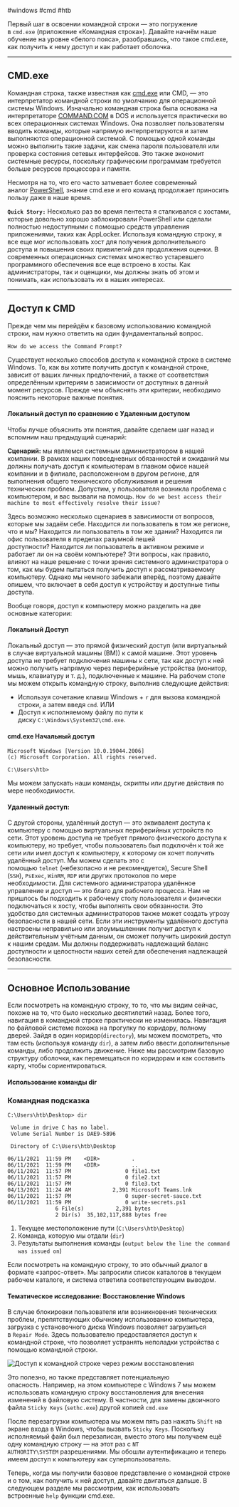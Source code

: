 #windows #cmd #htb 

Первый шаг в освоении командной строки — это погружение в `cmd.exe` (приложение «Командная строка»). Давайте начнём наше обучение на уровне «белого пояса», разобравшись, что такое cmd.exe, как получить к нему доступ и как работает оболочка.

---

## CMD.exe

Командная строка, также известная как [cmd.exe](https://https//learn.microsoft.com/en-us/windows-server/administration/windows-commands/cmd) или CMD, — это интерпретатор командной строки по умолчанию для операционной системы Windows. Изначально командная строка была основана на интерпретаторе [COMMAND.COM](https://www.techopedia.com/definition/1360/commandcom) в DOS и используется практически во всех операционных системах Windows. Она позволяет пользователям вводить команды, которые напрямую интерпретируются и затем выполняются операционной системой. С помощью одной команды можно выполнить такие задачи, как смена пароля пользователя или проверка состояния сетевых интерфейсов. Это также экономит системные ресурсы, поскольку графическим программам требуется больше ресурсов процессора и памяти.

Несмотря на то, что его часто затмевает более современный аналог [PowerShell](https://learn.microsoft.com/en-us/powershell/scripting/overview?view=powershell-7.2), знание cmd.exe и его команд продолжает приносить пользу даже в наше время.

**`Quick Story:`** Несколько раз во время пентеста я сталкивался с хостами, которые довольно хорошо заблокировали PowerShell или сделали полностью недоступными с помощью средств управления приложениями, таких как AppLocker. Используя командную строку, я все еще мог использовать хост для получения дополнительного доступа и повышения своих привилегий для продолжения оценки. В современных операционных системах множество устаревшего программного обеспечения все еще встроено в хосты. Как администраторы, так и оценщики, мы должны знать об этом и понимать, как использовать их в наших интересах.

---

## Доступ к CMD

Прежде чем мы перейдём к базовому использованию командной строки, нам нужно ответить на один фундаментальный вопрос.

`How do we access the Command Prompt?`

Существует несколько способов доступа к командной строке в системе Windows. То, как вы хотите получить доступ к командной строке, зависит от ваших личных предпочтений, а также от соответствия определённым критериям в зависимости от доступных в данный момент ресурсов. Прежде чем объяснять эти критерии, необходимо пояснить некоторые важные понятия.

#### Локальный доступ по сравнению с Удаленным доступом

Чтобы лучше объяснить эти понятия, давайте сделаем шаг назад и вспомним наш предыдущий сценарий:

**Сценарий:** мы являемся системным администратором в нашей компании. В рамках наших повседневных обязанностей и ожиданий мы должны получать доступ к компьютерам в главном офисе нашей компании и в филиале, расположенном в другом регионе, для выполнения общего технического обслуживания и решения технических проблем. Допустим, у пользователя возникла проблема с компьютером, и вас вызвали на помощь. `How do we best access their machine to most effectively resolve their issue?`

Здесь возможно несколько сценариев в зависимости от вопросов, которые мы задаём себе. Находится ли пользователь в том же регионе, что и мы? Находится ли пользователь в том же здании? Находится ли офис пользователя в пределах разумной пешей доступности? Находится ли пользователь в активном режиме и работает ли он на своём компьютере? Эти вопросы, как правило, влияют на наше решение с точки зрения системного администратора о том, как мы будем пытаться получить доступ к рассматриваемому компьютеру. Однако мы немного забежали вперёд, поэтому давайте опишем, что включает в себя доступ к устройству и доступные типы доступа.

Вообще говоря, доступ к компьютеру можно разделить на две основные категории:

#### Локальный Доступ

Локальный доступ — это прямой физический доступ (или виртуальный в случае виртуальной машины (ВМ)) к самой машине. Этот уровень доступа не требует подключения машины к сети, так как доступ к ней можно получить напрямую через периферийные устройства (монитор, мышь, клавиатуру и т. д.), подключенные к машине. На рабочем столе мы можем открыть командную строку, выполнив следующие действия:

- Используя сочетание клавиш Windows + `r` для вызова командной строки, а затем введя `cmd`. ИЛИ
- Доступ к исполняемому файлу по пути к диску `C:\Windows\System32\cmd.exe`.

#### cmd.exe Начальный доступ

```cmd-session
Microsoft Windows [Version 10.0.19044.2006]
(c) Microsoft Corporation. All rights reserved.

C:\Users\htb>
```

Мы можем запускать наши команды, скрипты или другие действия по мере необходимости.

#### Удаленный доступ:

С другой стороны, удалённый доступ — это эквивалент доступа к компьютеру с помощью виртуальных периферийных устройств по сети. Этот уровень доступа не требует прямого физического доступа к компьютеру, но требует, чтобы пользователь был подключён к той же сети или имел доступ к компьютеру, к которому он хочет получить удалённый доступ. Мы можем сделать это с помощью `telnet` (небезопасно и не рекомендуется), Secure Shell (`SSH`), `PsExec`, `WinRM`, `RDP` или других протоколов по мере необходимости. Для системного администратора удалённое управление и доступ — это благо для рабочего процесса. Нам не пришлось бы подходить к рабочему столу пользователя и физически подключаться к хосту, чтобы выполнять свои обязанности. Это удобство для системных администраторов также может создать угрозу безопасности в нашей сети. Если эти инструменты удалённого доступа настроены неправильно или злоумышленник получит доступ к действительным учётным данным, он сможет получить широкий доступ к нашим средам. Мы должны поддерживать надлежащий баланс доступности и целостности наших сетей для обеспечения надлежащей безопасности.

---

## Основное Использование

Если посмотреть на командную строку, то то, что мы видим сейчас, похоже на то, что было несколько десятилетий назад. Более того, навигация в командной строке практически не изменилась. Навигация по файловой системе похожа на прогулку по коридору, полному дверей. Зайдя в один коридор(`directory`), мы можем посмотреть, что там есть (используя команду `dir`), а затем либо ввести дополнительные команды, либо продолжить движение. Ниже мы рассмотрим базовую структуру оболочки, как перемещаться по коридорам и как составить карту, чтобы сориентироваться.

#### Использование команды dir

### Командная подсказка

```cmd-session
C:\Users\htb\Desktop> dir
  
 Volume in drive C has no label.
 Volume Serial Number is DAE9-5896

 Directory of C:\Users\htb\Desktop

06/11/2021  11:59 PM    <DIR>          .
06/11/2021  11:59 PM    <DIR>          ..
06/11/2021  11:57 PM                 0 file1.txt
06/11/2021  11:57 PM                 0 file2.txt
06/11/2021  11:57 PM                 0 file3.txt
04/13/2021  11:24 AM             2,391 Microsoft Teams.lnk
06/11/2021  11:57 PM                 0 super-secret-sauce.txt
06/11/2021  11:59 PM                 0 write-secrets.ps1
               6 File(s)          2,391 bytes
               2 Dir(s)  35,102,117,888 bytes free
```

1. Текущее местоположение пути (`C:\Users\htb\Desktop`)
2. Команда, которую мы отдали (`dir`)
3. Результаты выполнения команды (`output below the line the command was issued on`)

Если посмотреть на командную строку, то это обычный диалог в формате «запрос-ответ». Мы запросили список каталогов в текущем рабочем каталоге, и система ответила соответствующим выводом.

#### Тематическое исследование: Восстановление Windows

В случае блокировки пользователя или возникновения технических проблем, препятствующих обычному использованию компьютера, загрузка с установочного диска Windows позволяет загрузиться в `Repair Mode`. Здесь пользователю предоставляется доступ к командной строке, что позволяет устранять неполадки устройства с помощью командной строки.

![Доступ к командной строке через режим восстановления](https://academy.hackthebox.com/storage/modules/167/RecoveryMode.gif)

Это полезно, но также представляет потенциальную опасность. Например, на этом компьютере с Windows 7 мы можем использовать командную строку восстановления для внесения изменений в файловую систему. В частности, для замены двоичного файла `Sticky Keys` (`sethc.exe`) другой копией `cmd.exe`

После перезагрузки компьютера мы можем пять раз нажать `Shift` на экране входа в Windows, чтобы вызвать `Sticky Keys`. Поскольку исполняемый файл был перезаписан, вместо этого мы получаем ещё одну командную строку — на этот раз с `NT AUTHORITY\SYSTEM` разрешениями. Мы обошли аутентификацию и теперь имеем доступ к компьютеру как суперпользователь.

Теперь, когда мы получили базовое представление о командной строке и о том, как получить к ней доступ, давайте двигаться дальше. В следующем разделе мы рассмотрим, как использовать встроенные `help` функции cmd.exe.